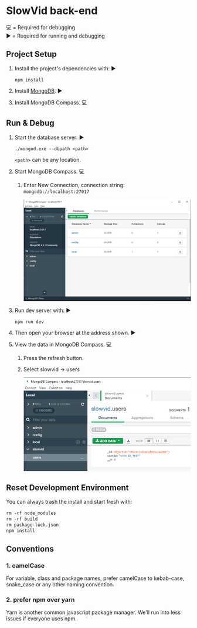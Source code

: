 # SlowVid back-end 

💻 = Required for debugging  
▶️ = Required for running and debugging

## Project Setup

 1. Install the project's dependencies with: ▶️

    ```
    npm install
    ```

1. Install [MongoDB](https://www.mongodb.com/). ▶️

1. Install MongoDB Compass. 💻

## Run & Debug

1. Start the database server: ▶️

    ```
    ./mongod.exe --dbpath <path>
    ```
    `<path>` can be any location.

1. Start MongoDB Compass. 💻

    1. Enter New Connection, connection string: `mongodb://localhost:27017` 
    
        ![MongoDB_Compass new connection](../doc/developer/images/MongoDB_Compass_new_connection.png)


1. Run dev server with: ▶️

    ```
    npm run dev
    ```

1. Then open your browser at the address shown. ▶️

1. View the data in MongoDB Compass. 💻  

    1. Press the refresh button.

    1. Select slowvid -> users

        ![MongoDB_Compass user tables](../doc/developer/images/MongoDB_Compass_user_table.png)

## Reset Development Environment

You can always trash the install and start fresh with:

```
rm -rf node_modules
rm -rf build
rm package-lock.json
npm install
```


## Conventions

### 1. camelCase

For variable, class and package names, prefer camelCase to kebab-case, snake_case or any other naming convention. 


### 2. prefer npm over yarn

Yarn is another common javascript package manager. 
We'll run into less issues if everyone uses npm.
